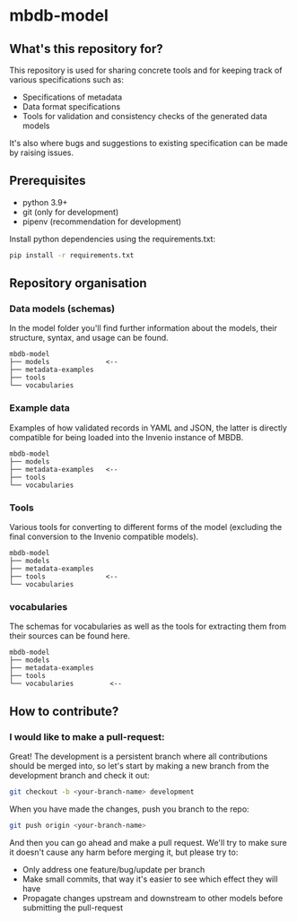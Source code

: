 # mbdb-model

## What's this repository for?

This repository is used for sharing concrete tools and for keeping
track of various specifications such as:

- Specifications of metadata
- Data format specifications
- Tools for validation and consistency checks of the generated data models

It's also where bugs and suggestions to existing specification can be made by
raising issues.

## Prerequisites

* python 3.9+
* git (only for development)
* pipenv (recommendation for development)

Install python dependencies using the requirements.txt:
```bash
pip install -r requirements.txt
```

## Repository organisation

### Data models (schemas)

In the model folder you'll find further information about the models,
their structure, syntax, and usage can be found.

```
mbdb-model
├── models              <--
├── metadata-examples
├── tools
└── vocabularies
```


### Example data

Examples of how validated records in YAML and JSON, the latter is directly
compatible for being loaded into the Invenio instance of MBDB.

```
mbdb-model
├── models
├── metadata-examples   <--
├── tools
└── vocabularies
```


### Tools

Various tools for converting to different forms of the model (excluding the
final conversion to the Invenio compatible models).

```
mbdb-model
├── models
├── metadata-examples
├── tools               <--
└── vocabularies
```

### vocabularies

The schemas for vocabularies as well as the tools for extracting them from
their sources can be found here.

```
mbdb-model
├── models
├── metadata-examples
├── tools
└── vocabularies         <--
```

## How to contribute?

### I would like to make a pull-request:

Great! The development is a persistent branch where all contributions should be merged into,
so let's start by making a new branch from the development branch and check it out:

```bash
git checkout -b <your-branch-name> development
```

When you have made the changes, push you branch to the repo:
```bash
git push origin <your-branch-name>
```
And then you can go ahead and make a pull request. We'll try to make sure it doesn't cause any
harm before merging it, but please try to:

- Only address one feature/bug/update per branch
- Make small commits, that way it's easier to see which effect they will have
- Propagate changes upstream and downstream to other models before submitting the
  pull-request


[MOSBRI]: https://www.mosbri.eu/
[FAIR principles]: https://doi.org/10.1038/sdata.2016.18
[mmCIF/PDBx dictionary]: https://mmcif.wwpdb.org/
[Invenio Framework]: https://invenio.readthedocs.io/en/latest/
